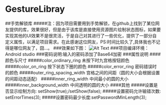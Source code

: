 # GestureLibray
##手势解锁库
#####注：因为项目需要用到手势解锁，在github上找到了某位网友提供的库，效果很好，但是由于该库是直接使用资源图片绘制状态图标，如果要实现其他的UI效果不是很灵活，于是自己对其进行了一些优化，提供了一部分自定义属性，以满足项目需求。在此感谢这位网友，PS:时间比较久了,具体我也不记得是哪位网友了，囧...。
###效果如下图：
![Alt Text](http://a1.qpic.cn/psb?/ce0faf5b-de8c-4e33-90c5-83a9f7b4be98/zaSllfWJWbMTBTMvXTg5hbIdi2eGw86R2fmB3tvPvlk!/b/dGUBAAAAAAAA&bo=UgFYAgAAAAACSGU!&rf=viewer_4)
###项目编译环境：Android studio
###密码说明:输入的密码添加了Base64加密
###属性说明
####颜色与尺寸
#####color_ordinary_ring 未按下时九宫格按钮颜色
#####color_on_ring 按下状态下圈的颜色
#####color_error_ring 密码错误时的颜色
#####outer_ring_spacing_width 宫格之间的间距（圆的大小会根据设置的间距动态适配）
#####inner_ring_width 中间最小的圆的大小
#####inner_background_width 中间透明的圆的大小
####其他
#####设置是否显示绘制方向: setShow(true);/setShow(false);
#####设置密码允许输错次数: setErrorTimes(3);
#####设置密码最少长度:setPasswordMinLength(3);


